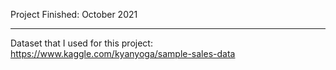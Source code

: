 Project Finished: October 2021

---

Dataset that I used for this project: https://www.kaggle.com/kyanyoga/sample-sales-data
